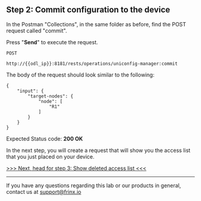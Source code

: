 ## Step 2: Commit configuration to the device

In the Postman "Collections", in the same folder as before, find the POST request called "commit".


Press "**Send**" to execute the request.

```
POST

http://{{odl_ip}}:8181/rests/operations/uniconfig-manager:commit
```


The body of the request should look similar to the following:

```
{
    "input": {
        "target-nodes": {
            "node": [
                "R1"
            ]
        }
    }
}
```

Expected Status code: **200 OK**

In the next step, you will create a request that will show you the access list that you just placed on your device.

[>>> Next, head for step 3: Show deleted access list <<<](12.md)

---
If you have any questions regarding this lab or our products in general, contact us at [support@frinx.io](mailto:support@frinx.io)